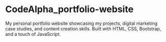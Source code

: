 # CodeAlpha_portfolio-website
My personal portfolio website showcasing my projects, digital marketing case studies, and content creation skills. Built with HTML, CSS, Bootstrap, and a touch of JavaScript.
